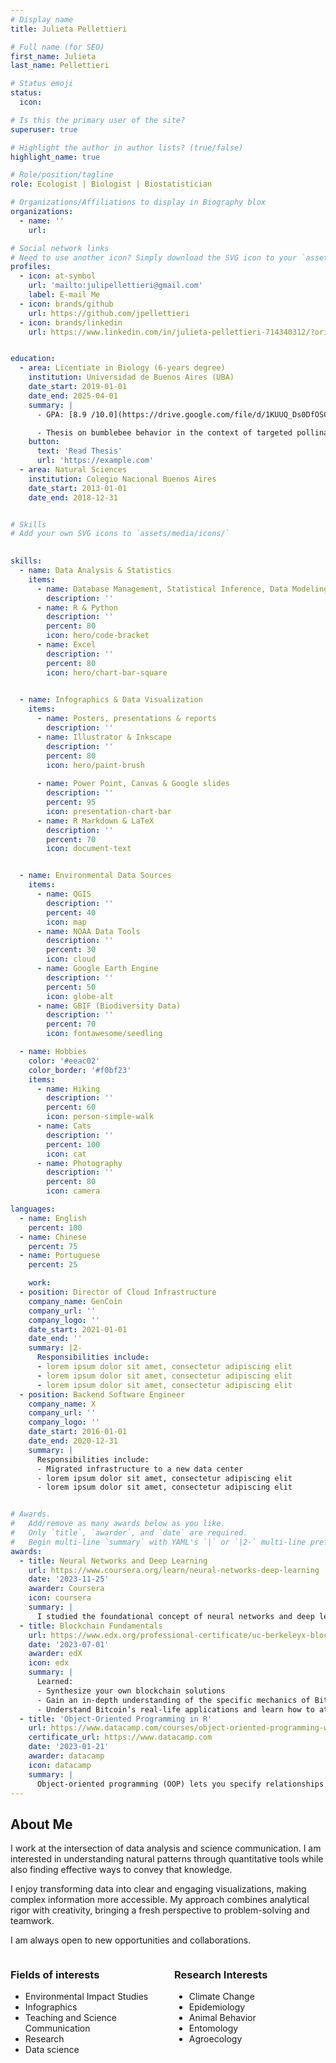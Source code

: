 ```yaml
---
# Display name
title: Julieta Pellettieri

# Full name (for SEO)
first_name: Julieta
last_name: Pellettieri

# Status emoji
status:
  icon: 

# Is this the primary user of the site?
superuser: true

# Highlight the author in author lists? (true/false)
highlight_name: true

# Role/position/tagline
role: Ecologist | Biologist | Biostatistician

# Organizations/Affiliations to display in Biography blox
organizations:
  - name: ''
    url: 

# Social network links
# Need to use another icon? Simply download the SVG icon to your `assets/media/icons/` folder.
profiles:
  - icon: at-symbol
    url: 'mailto:julipellettieri@gmail.com'
    label: E-mail Me
  - icon: brands/github
    url: https://github.com/jpellettieri
  - icon: brands/linkedin
    url: https://www.linkedin.com/in/julieta-pellettieri-714340312/?originalSubdomain=ar


education:
  - area: Licentiate in Biology (6-years degree)
    institution: Universidad de Buenos Aires (UBA)
    date_start: 2019-01-01
    date_end: 2025-04-01
    summary: |
      - GPA: [8.9 /10.0](https://drive.google.com/file/d/1KUUQ_Ds0DfOSCRr8HmXTemSEqA4rqDC8/view?usp=sharing)

      - Thesis on bumblebee behavior in the context of targeted pollination. Supervised by [Dr. Walter Farina](https://ifibyne.exactas.uba.ar/cv-farina/). 
    button:
      text: 'Read Thesis'
      url: 'https://example.com'
  - area: Natural Sciences
    institution: Colegio Nacional Buenos Aires
    date_start: 2013-01-01
    date_end: 2018-12-31


# Skills
# Add your own SVG icons to `assets/media/icons/`

          
skills:
  - name: Data Analysis & Statistics
    items:
      - name: Database Management, Statistical Inference, Data Modeling (GLMs, GLMMs)
        description: ''
      - name: R & Python
        description: ''
        percent: 80
        icon: hero/code-bracket
      - name: Excel
        description: ''
        percent: 80
        icon: hero/chart-bar-square      

    
  - name: Infographics & Data Visualization
    items:
      - name: Posters, presentations & reports
        description: ''
      - name: Illustrator & Inkscape 
        description: ''
        percent: 80
        icon: hero/paint-brush
      
      - name: Power Point, Canvas & Google slides
        description: ''
        percent: 95
        icon: presentation-chart-bar
      - name: R Markdown & LaTeX
        description: ''
        percent: 70
        icon: document-text


  - name: Environmental Data Sources
    items:
      - name: QGIS
        description: ''
        percent: 40
        icon: map
      - name: NOAA Data Tools
        description: ''
        percent: 30
        icon: cloud
      - name: Google Earth Engine
        description: ''
        percent: 50
        icon: globe-alt
      - name: GBIF (Biodiversity Data)
        description: ''
        percent: 70
        icon: fontawesome/seedling

  - name: Hobbies
    color: '#eeac02'
    color_border: '#f0bf23'
    items:
      - name: Hiking
        description: ''
        percent: 60
        icon: person-simple-walk
      - name: Cats
        description: ''
        percent: 100
        icon: cat
      - name: Photography
        description: ''
        percent: 80
        icon: camera

languages:
  - name: English
    percent: 100
  - name: Chinese
    percent: 75
  - name: Portuguese
    percent: 25

    work:
  - position: Director of Cloud Infrastructure
    company_name: GenCoin
    company_url: ''
    company_logo: ''
    date_start: 2021-01-01
    date_end: ''
    summary: |2-
      Responsibilities include:
      - lorem ipsum dolor sit amet, consectetur adipiscing elit
      - lorem ipsum dolor sit amet, consectetur adipiscing elit
      - lorem ipsum dolor sit amet, consectetur adipiscing elit
  - position: Backend Software Engineer
    company_name: X
    company_url: ''
    company_logo: ''
    date_start: 2016-01-01
    date_end: 2020-12-31
    summary: |
      Responsibilities include:
      - Migrated infrastructure to a new data center
      - lorem ipsum dolor sit amet, consectetur adipiscing elit
      - lorem ipsum dolor sit amet, consectetur adipiscing elit


# Awards.
#   Add/remove as many awards below as you like.
#   Only `title`, `awarder`, and `date` are required.
#   Begin multi-line `summary` with YAML's `|` or `|2-` multi-line prefix and indent 2 spaces below.
awards:
  - title: Neural Networks and Deep Learning
    url: https://www.coursera.org/learn/neural-networks-deep-learning
    date: '2023-11-25'
    awarder: Coursera
    icon: coursera
    summary: |
      I studied the foundational concept of neural networks and deep learning. By the end, I was familiar with the significant technological trends driving the rise of deep learning; build, train, and apply fully connected deep neural networks; implement efficient (vectorized) neural networks; identify key parameters in a neural network’s architecture; and apply deep learning to your own applications.
  - title: Blockchain Fundamentals
    url: https://www.edx.org/professional-certificate/uc-berkeleyx-blockchain-fundamentals
    date: '2023-07-01'
    awarder: edX
    icon: edx
    summary: |
      Learned:
      - Synthesize your own blockchain solutions
      - Gain an in-depth understanding of the specific mechanics of Bitcoin
      - Understand Bitcoin’s real-life applications and learn how to attack and destroy Bitcoin, Ethereum, smart contracts and Dapps, and alternatives to Bitcoin’s Proof-of-Work consensus algorithm
  - title: 'Object-Oriented Programming in R'
    url: https://www.datacamp.com/courses/object-oriented-programming-with-s3-and-r6-in-r
    certificate_url: https://www.datacamp.com
    date: '2023-01-21'
    awarder: datacamp
    icon: datacamp
    summary: |
      Object-oriented programming (OOP) lets you specify relationships between functions and the objects that they can act on, helping you manage complexity in your code. This is an intermediate level course, providing an introduction to OOP, using the S3 and R6 systems. S3 is a great day-to-day R programming tool that simplifies some of the functions that you write. R6 is especially useful for industry-specific analyses, working with web APIs, and building GUIs.
---
```


## About Me

I work at the intersection of data analysis and science communication. I am interested in understanding natural patterns through quantitative tools while also finding effective ways to convey that knowledge.

I enjoy transforming data into clear and engaging visualizations, making complex information more accessible. My approach combines analytical rigor with creativity, bringing a fresh perspective to problem-solving and teamwork.

I am always open to new opportunities and collaborations.

<div style="display: flex; justify-content: space-between;">

<div style="flex: 1; margin-right: 10px;">
  <h3>Fields of interests</h3>
  <ul>
    <li>Environmental Impact Studies</li>
    <li>Infographics</li>
    <li>Teaching and Science Communication</li>
    <li>Research</li>
    <li>Data science</li>
  </ul>
</div>

<div style="flex: 1; margin-left: 10px;">
  <h3>Research Interests</h3>
  <ul>
    <li>Climate Change</li>
    <li>Epidemiology</li>
    <li>Animal Behavior</li>
    <li>Entomology</li>
    <li>Agroecology</li>
  </ul>
</div>

</div>